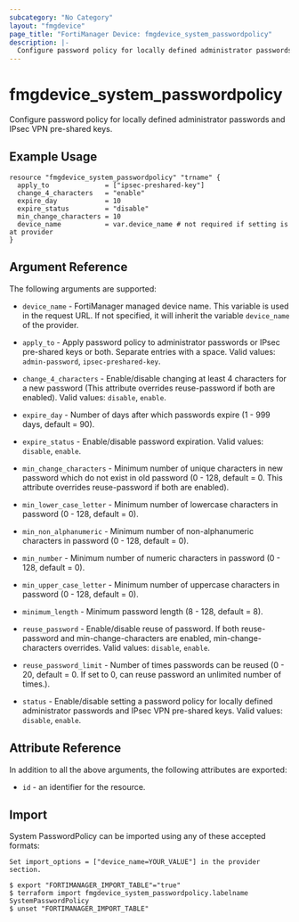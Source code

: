 ```yaml
---
subcategory: "No Category"
layout: "fmgdevice"
page_title: "FortiManager Device: fmgdevice_system_passwordpolicy"
description: |-
  Configure password policy for locally defined administrator passwords and IPsec VPN pre-shared keys.
---
```


# fmgdevice_system_passwordpolicy
Configure password policy for locally defined administrator passwords and IPsec VPN pre-shared keys.

## Example Usage

```hcl
resource "fmgdevice_system_passwordpolicy" "trname" {
  apply_to              = ["ipsec-preshared-key"]
  change_4_characters   = "enable"
  expire_day            = 10
  expire_status         = "disable"
  min_change_characters = 10
  device_name           = var.device_name # not required if setting is at provider
}
```

## Argument Reference


The following arguments are supported:

* `device_name` - FortiManager managed device name. This variable is used in the request URL. If not specified, it will inherit the variable `device_name` of the provider.

* `apply_to` - Apply password policy to administrator passwords or IPsec pre-shared keys or both. Separate entries with a space. Valid values: `admin-password`, `ipsec-preshared-key`.

* `change_4_characters` - Enable/disable changing at least 4 characters for a new password (This attribute overrides reuse-password if both are enabled). Valid values: `disable`, `enable`.

* `expire_day` - Number of days after which passwords expire (1 - 999 days, default = 90).
* `expire_status` - Enable/disable password expiration. Valid values: `disable`, `enable`.

* `min_change_characters` - Minimum number of unique characters in new password which do not exist in old password (0 - 128, default = 0. This attribute overrides reuse-password if both are enabled).
* `min_lower_case_letter` - Minimum number of lowercase characters in password (0 - 128, default = 0).
* `min_non_alphanumeric` - Minimum number of non-alphanumeric characters in password (0 - 128, default = 0).
* `min_number` - Minimum number of numeric characters in password (0 - 128, default = 0).
* `min_upper_case_letter` - Minimum number of uppercase characters in password (0 - 128, default = 0).
* `minimum_length` - Minimum password length (8 - 128, default = 8).
* `reuse_password` - Enable/disable reuse of password. If both reuse-password and min-change-characters are enabled, min-change-characters overrides. Valid values: `disable`, `enable`.

* `reuse_password_limit` - Number of times passwords can be reused (0 - 20, default = 0. If set to 0, can reuse password an unlimited number of times.).
* `status` - Enable/disable setting a password policy for locally defined administrator passwords and IPsec VPN pre-shared keys. Valid values: `disable`, `enable`.



## Attribute Reference

In addition to all the above arguments, the following attributes are exported:
* `id` - an identifier for the resource.

## Import

System PasswordPolicy can be imported using any of these accepted formats:
```
Set import_options = ["device_name=YOUR_VALUE"] in the provider section.

$ export "FORTIMANAGER_IMPORT_TABLE"="true"
$ terraform import fmgdevice_system_passwordpolicy.labelname SystemPasswordPolicy
$ unset "FORTIMANAGER_IMPORT_TABLE"
```


